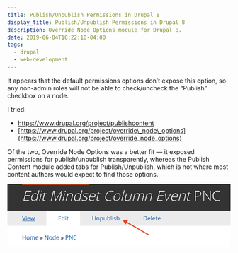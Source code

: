 ```yaml
---
title: Publish/Unpublish Permissions in Drupal 8
display_title: Publish/Unpublish Permissions in Drupal 8
description: Override Node Options module for Drupal 8.
date: 2019-06-04T10:22:10-04:00
tags:
  - drupal
  - web-development
---
```

It appears that the default permissions options don’t expose this option, so any non-admin roles will not be able to check/uncheck the “Publish” checkbox on a node.

I tried:

- <https://www.drupal.org/project/publishcontent>
- [https://www.drupal.org/project/override\_node\_options](https://www.drupal.org/project/override_node_options)

Of the two, Override Node Options was a better fit — it exposed permissions for publish/unpublish transparently, whereas the Publish Content module added tabs for Publish/Unpublish, which is not where most content authors would expect to find those options.

![Tab bar for the Drupal 8 node edit form, with a red arrow pointing to the "Unpublish" tab](drupal-publishcontent.png)
